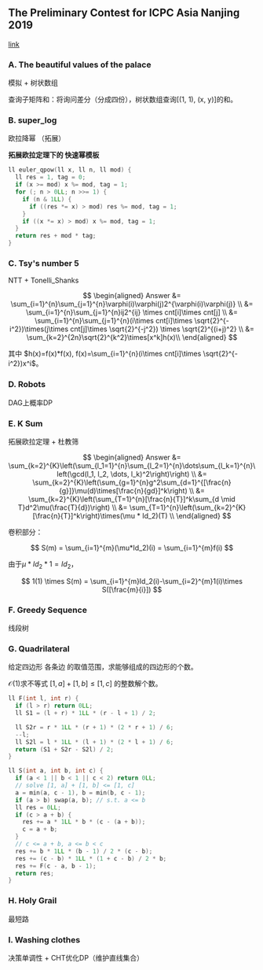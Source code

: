 ## The Preliminary Contest for ICPC Asia Nanjing 2019

[link](https://www.jisuanke.com/contest/3004/challenges)

### A. The beautiful values of the palace

模拟 + 树状数组

查询子矩阵和：将询问差分（分成四份），树状数组查询[(1, 1), (x, y)]的和。

### B. super_log

欧拉降幂 （拓展）

**拓展欧拉定理下的 快速幂模板**
```cpp
ll euler_qpow(ll x, ll n, ll mod) {
  ll res = 1, tag = 0;
  if (x >= mod) x %= mod, tag = 1;
  for (; n > 0LL; n >>= 1) {
    if (n & 1LL) {
      if ((res *= x) > mod) res %= mod, tag = 1;
    } 
    if ((x *= x) > mod) x %= mod, tag = 1;
  } 
  return res + mod * tag;
}
```

### C. Tsy's number 5 

NTT + Tonelli_Shanks

$$
\begin{aligned}
Answer 
&= \sum_{i=1}^{n}\sum_{j=1}^{n}\varphi(i)\varphi(j)2^{\varphi(i)\varphi(j)} \\
&= \sum_{i=1}^{n}\sum_{j=1}^{n}ij2^{ij} \times cnt[i]\times cnt[j] \\
&= \sum_{i=1}^{n}\sum_{j=1}^{n}(i\times cnt[i]\times \sqrt{2}^{-i^2})\times(j\times cnt[j]\times \sqrt{2}^{-j^2}) \times \sqrt{2}^{(i+j)^2} \\
&= \sum_{k=2}^{2n}\sqrt{2}^{k^2}\times[x^k]h(x)\\
\end{aligned}
$$

其中 $h(x)=f(x)*f(x), f(x)=\sum_{i=1}^{n}(i\times cnt[i]\times \sqrt{2}^{-i^2})x^i$。

### D. Robots

DAG上概率DP

### E. K Sum

拓展欧拉定理 + 杜教筛

$$
\begin{aligned}
Answer 
&= \sum_{k=2}^{K}\left(\sum_{l_1=1}^{n}\sum_{l_2=1}^{n}\dots\sum_{l_k=1}^{n}\left(\gcd(l_1, l_2, \dots, l_k)^2\right)\right) \\
&= \sum_{k=2}^{K}\left(\sum_{g=1}^{n}g^2\sum_{d=1}^{[\frac{n}{g}]}\mu(d)\times[\frac{n}{gd}]^k\right) \\
&= \sum_{k=2}^{K}\left(\sum_{T=1}^{n}[\frac{n}{T}]^k\sum_{d \mid T}d^2\mu(\frac{T}{d})\right) \\
&= \sum_{T=1}^{n}\left(\sum_{k=2}^{K}[\frac{n}{T}]^k\right)\times(\mu * Id_2)(T) \\
\end{aligned}
$$

卷积部分：

$$
S(m) = \sum_{i=1}^{m}(\mu*Id_2)(i) = \sum_{i=1}^{m}f(i)
$$

由于$\mu * Id_2 * 1 = Id_2$，

$$
1(1) \times S(m) = \sum_{i=1}^{m}Id_2(i)-\sum_{i=2}^{m}1(i)\times S([\frac{m}{i}])
$$

### F. Greedy Sequence

线段树

### G. Quadrilateral

给定四边形 各条边 的取值范围，求能够组成的四边形的个数。

$\mathcal{O}(1)$求不等式 $[1,a]+[1,b]\leq [1,c]$ 的整数解个数。
```cpp
ll F(int l, int r) {
  if (l > r) return 0LL;
  ll S1 = (l + r) * 1LL * (r - l + 1) / 2;

  ll S2r = r * 1LL * (r + 1) * (2 * r + 1) / 6;
  --l;
  ll S2l = l * 1LL * (l + 1) * (2 * l + 1) / 6;
  return (S1 + S2r - S2l) / 2;
}

ll S(int a, int b, int c) {
  if (a < 1 || b < 1 || c < 2) return 0LL;
  // solve [1, a] + [1, b] <= [1, c]
  a = min(a, c - 1), b = min(b, c - 1);
  if (a > b) swap(a, b); // s.t. a <= b
  ll res = 0LL;
  if (c > a + b) {
    res += a * 1LL * b * (c - (a + b));
    c = a + b;
  }
  // c <= a + b, a <= b < c
  res += b * 1LL * (b - 1) / 2 * (c - b);
  res += (c - b) * 1LL * (1 + c - b) / 2 * b;
  res += F(c - a, b - 1);
  return res;
}
```

### H. Holy Grail

最短路

### I. Washing clothes

决策单调性 + CHT优化DP（维护直线集合）